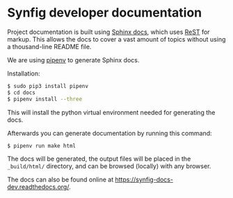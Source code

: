 Synfig developer documentation
==============================

Project documentation is built using [Sphinx docs](http://sphinx-doc.org/), which uses [ReST](http://docutils.sourceforge.net/rst.html) for markup.  This allows the docs to cover a vast amount of topics without using a thousand-line README file.

We are using [pipenv](https://docs.pipenv.org/) to generate Sphinx docs.

Installation:
```bash
$ sudo pip3 install pipenv
$ cd docs
$ pipenv install --three
```

This will install the python virtual environment needed for generating the docs.

Afterwards you can generate documentation by running this command:

```bash
$ pipenv run make html
```

 
The docs will be generated, the output files will be placed in the `_build/html/` directory, and can be browsed (locally) with any browser.

The docs can also be found online at <https://synfig-docs-dev.readthedocs.org/>.
